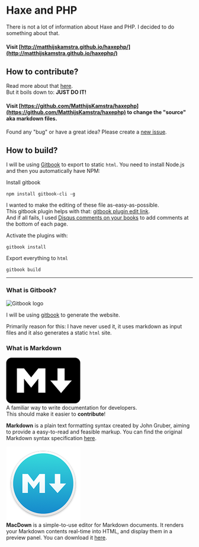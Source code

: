 # Haxe and PHP

There is not a lot of information about Haxe and PHP. I decided to do something about that.

#### Visit [http://matthijskamstra.github.io/haxephp/](http://matthijskamstra.github.io/haxephp/)


## How to contribute?

Read more about that [here](contribute.md).  
But it boils down to: **JUST DO IT!**

#### Visit [https://github.com/MatthijsKamstra/haxephp](https://github.com/MatthijsKamstra/haxephp) to change the "source" aka markdown files.

Found any "bug" or have a great idea? Please create a [new issue](https://github.com/MatthijsKamstra/haxephp/issues/new).



## How to build?

I will be using [Gitbook](https://github.com/GitbookIO/gitbook#how-to-use-it) to export to static `html`.
You need to install Node.js and then you automatically have NPM:

Install gitbook

```
npm install gitbook-cli -g
```

I wanted to make the editing of these file as-easy-as-possible.  
This gitbook plugin helps with that: [gitbook plugin edit link](https://www.npmjs.com/package/gitbook-plugin-edit-link).  
And if all fails, I used [Disqus comments on your books](https://github.com/GitbookIO/plugin-disqus) to add comments at the bottom of each page.

Activate the plugins with:

```
gitbook install
```

Export everything to `html`

```
gitbook build
```

----

### What is Gitbook?

![Gitbook logo](https://avatars0.githubusercontent.com/u/7111340?v=3&s=200)

I will be using [gitbook](https://github.com/GitbookIO/gitbook) to generate the website.

Primarily reason for this: I have never used it, it uses markdown as input files and it also generates a static `html` site.


### What is Markdown

![Markdown logo](img/markdown-logo-200.png)  
A familiar way to write documentation for developers.  
This should make it easier to **contribute**!

**Markdown** is a plain text formatting syntax created by John Gruber, aiming to provide a easy-to-read and feasible markup. You can find the original Markdown syntax specification [here](http://daringfireball.net/projects/markdown/syntax).


![MacDown logo](img/macdown-logo-200.png)  
**MacDown** is a simple-to-use editor for Markdown documents. It renders your Markdown contents real-time into HTML, and display them in a preview panel. You can download it [here](http://macdown.uranusjr.com/).



